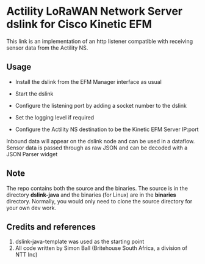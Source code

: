 # Actility LoRaWAN Network Server dslink for Cisco Kinetic EFM
This link is an implementation of an http listener compatible with receiving sensor data from the Actility NS. 

## Usage

* Install the dslink from the EFM Manager interface as usual
* Start the dslink
* Configure the listening port by adding a socket number to the dslink
* Set the logging level if required

* Configure the Actility NS destination to be the Kinetic EFM Server IP:port

Inbound data will appear on the dslink node and can be used in a dataflow. Sensor data is passed through as raw JSON and can be decoded with a JSON Parser widget

## Note
The repo contains both the source and the binaries. The source is in the directory **dslink-java** and the binaries (for Linux) are in the **binaries** directory. Normally, you would only need to clone the source directory for your own dev work. 

## Credits and references

1. dslink-java-template was used as the starting point
2. All code written by Simon Ball (Britehouse South Africa, a division of NTT Inc)
